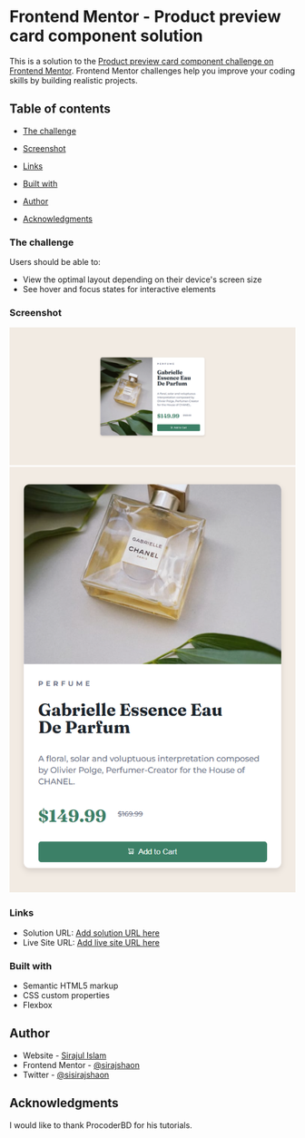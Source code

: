 # Frontend Mentor - Product preview card component solution

This is a solution to the [Product preview card component challenge on Frontend Mentor](https://www.frontendmentor.io/challenges/product-preview-card-component-GO7UmttRfa). Frontend Mentor challenges help you improve your coding skills by building realistic projects.

## Table of contents

- [The challenge](#the-challenge)
- [Screenshot](#screenshot)
- [Links](#links)

- [Built with](#built-with)

- [Author](#author)
- [Acknowledgments](#acknowledgments)

### The challenge

Users should be able to:

- View the optimal layout depending on their device's screen size
- See hover and focus states for interactive elements

### Screenshot

![](screencapture-desktop.png)
![](screencapture-mobile.png)

### Links

- Solution URL: [Add solution URL here](https://your-solution-url.com)
- Live Site URL: [Add live site URL here](https://your-live-site-url.com)

### Built with

- Semantic HTML5 markup
- CSS custom properties
- Flexbox

## Author

- Website - [Sirajul Islam](https://www.sistech95.netlify.com)
- Frontend Mentor - [@sirajshaon](https://www.frontendmentor.io/profile/sirajshaon)
- Twitter - [@sisirajshaon](https://www.twitter.com/sisirajshaon)

## Acknowledgments

I would like to thank ProcoderBD for his tutorials.
